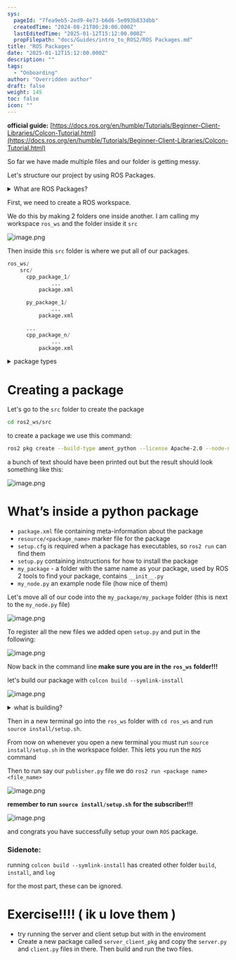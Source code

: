 ```yaml
---
sys:
  pageId: "7fea9eb5-2ed9-4e73-b6d6-5e093b833dbb"
  createdTime: "2024-08-21T00:28:00.000Z"
  lastEditedTime: "2025-01-12T15:12:00.000Z"
  propFilepath: "docs/Guides/intro_to_ROS2/ROS Packages.md"
title: "ROS Packages"
date: "2025-01-12T15:12:00.000Z"
description: ""
tags:
  - "Onboarding"
author: "Overridden author"
draft: false
weight: 145
toc: false
icon: ""
---
```


**official guide:** [https://docs.ros.org/en/humble/Tutorials/Beginner-Client-Libraries/Colcon-Tutorial.html](https://docs.ros.org/en/humble/Tutorials/Beginner-Client-Libraries/Colcon-Tutorial.html)

So far we have made multiple files and our folder is getting messy.

Let's structure our project by using ROS Packages.

<details>

<summary>What are ROS Packages?</summary>

ROS Packages are, as the name implies, packages of code that are highly sharable between ROS developers.

They consist of a folder, `package.xml` file, and source code

```python
      cpp_package_1/
		      ... imagine much code files here ..
          package.xml
```

</details>

First, we need to create a ROS workspace.

We do this by making 2 folders one inside another. I am calling my workspace `ros_ws` and the folder inside it `src`

![image.png](https://prod-files-secure.s3.us-west-2.amazonaws.com/d518164a-d88e-44d1-a4ee-3adb3bd8bce0/70706947-fd18-4537-a67b-e12946812d31/image.png?X-Amz-Algorithm=AWS4-HMAC-SHA256&X-Amz-Content-Sha256=UNSIGNED-PAYLOAD&X-Amz-Credential=ASIAZI2LB466XUTSEMJZ%2F20250607%2Fus-west-2%2Fs3%2Faws4_request&X-Amz-Date=20250607T033714Z&X-Amz-Expires=3600&X-Amz-Security-Token=IQoJb3JpZ2luX2VjEJL%2F%2F%2F%2F%2F%2F%2F%2F%2F%2FwEaCXVzLXdlc3QtMiJIMEYCIQDp7vCpMOtMeGsxcIWwHFHbZ8%2F6kVUkl%2BJxm3wepbqTTAIhAMpZfaJL9YOlsIOiSRXu7lg3ZAQMXShuJ92HEbHtV34ZKv8DCGsQABoMNjM3NDIzMTgzODA1IgyUoybvBv%2FvnEJAtZgq3AM6FrxOURFy3KWFivnLDwXjCOigJllPJd5bfRc8JrNM%2F1jn0q5rX4zYgXmK5HPqoRLQsLZzqcDg2KZs4DyUSlFQHU5MNuQjsOrhfO6U1wgi%2BQjm908Wv0kZM4xN5gTih7rOqQt%2BHCp2FtHXhVKXYuFziEteH8URgM0xK1xg5eWKD9G8KnvQMW%2BJfLPwB2a9LbdxhYLo0r7ko%2FqmI3IQYQJH67CONyWxyLm20vilr%2F8EBk3wikkrWgRjcuLJgirgr1H9jkX67a82FC%2FlrNErBV87lUoMNK7xGopGy4myF71K49CeAo7i%2FxRwTEbgmDXZDCCzjG6NAb3ZAqmsdvf7%2BnvzNrF%2FLKhtp9iiD%2FVzmO%2FcSZCGnyY%2BnMiT0cN4xJd5%2F4yk6hrV5tzUyevyJHGNhyZF%2B42rwsvlT2Ksg1nIzgIyJLwe72vsUsL3tKypWB5w5e%2BWdT898T6pIEedn2tnkNcQYwHltHgmqo%2FGtlLMpFM6c7uQiOUn4bfV%2FFTayVTYDrVcU4%2B5biqu8%2Bo7uTzb375zNtvnzZlVRp8Lxf5WbpDIB6xgBwbjHuzUEo8%2B6K%2BhcGi68bgUobVg%2Fwt7AtEZdybjeNorc5s3PGyoJszpd%2Bxb0M5dkXd1DwlKegWTszDtwI7CBjqkAcLfc6FqzKEx3KhrCC9eeiDKF2Ci3MzGa%2FvL5z1zM3dFiix2wM59l3rUjyf%2BVFqdNvnJzm2UhFF8hiKAjDWHdSMy6fjb1p8vAmlc%2B8uIY8zaIN67oEUCVcz8VrEPIko09x6iPok0D8pdhJzjTTtKc1Vp2DGXzMLGkou3VhDGkbOs7EF%2F%2B7HKTA9dpuSFkF0EivJLGB6PFb7U%2Bk3EmGLWT7YGqSza&X-Amz-Signature=d8f37a5caecc338c01ce7ef510eb60c547fbde671ccc729e51b184c838cf2abd&X-Amz-SignedHeaders=host&x-id=GetObject)

Then inside this `src` folder is where we put all of our packages.

```python
ros_ws/
    src/
      cpp_package_1/
		      ...
          package.xml

      py_package_1/
		      ...
          package.xml

      ...
      cpp_package_n/
		      ...
          package.xml

```

<details>

<summary>package types</summary>

packages can be either `C++` or python.

the intern file structure is different for each but for this guide we will stick to creating python packages

</details>

# Creating a package

Let's go to the `src` folder to create the package

```bash
cd ros2_ws/src
```

to create a package we use this command:

```bash
ros2 pkg create --build-type ament_python --license Apache-2.0 --node-name my_node my_package
```

a bunch of text should have been printed out but the result should look something like this:

![image.png](https://prod-files-secure.s3.us-west-2.amazonaws.com/d518164a-d88e-44d1-a4ee-3adb3bd8bce0/e6cf1e3f-8512-4a3e-b131-079f800bf3e8/image.png?X-Amz-Algorithm=AWS4-HMAC-SHA256&X-Amz-Content-Sha256=UNSIGNED-PAYLOAD&X-Amz-Credential=ASIAZI2LB466XUTSEMJZ%2F20250607%2Fus-west-2%2Fs3%2Faws4_request&X-Amz-Date=20250607T033714Z&X-Amz-Expires=3600&X-Amz-Security-Token=IQoJb3JpZ2luX2VjEJL%2F%2F%2F%2F%2F%2F%2F%2F%2F%2FwEaCXVzLXdlc3QtMiJIMEYCIQDp7vCpMOtMeGsxcIWwHFHbZ8%2F6kVUkl%2BJxm3wepbqTTAIhAMpZfaJL9YOlsIOiSRXu7lg3ZAQMXShuJ92HEbHtV34ZKv8DCGsQABoMNjM3NDIzMTgzODA1IgyUoybvBv%2FvnEJAtZgq3AM6FrxOURFy3KWFivnLDwXjCOigJllPJd5bfRc8JrNM%2F1jn0q5rX4zYgXmK5HPqoRLQsLZzqcDg2KZs4DyUSlFQHU5MNuQjsOrhfO6U1wgi%2BQjm908Wv0kZM4xN5gTih7rOqQt%2BHCp2FtHXhVKXYuFziEteH8URgM0xK1xg5eWKD9G8KnvQMW%2BJfLPwB2a9LbdxhYLo0r7ko%2FqmI3IQYQJH67CONyWxyLm20vilr%2F8EBk3wikkrWgRjcuLJgirgr1H9jkX67a82FC%2FlrNErBV87lUoMNK7xGopGy4myF71K49CeAo7i%2FxRwTEbgmDXZDCCzjG6NAb3ZAqmsdvf7%2BnvzNrF%2FLKhtp9iiD%2FVzmO%2FcSZCGnyY%2BnMiT0cN4xJd5%2F4yk6hrV5tzUyevyJHGNhyZF%2B42rwsvlT2Ksg1nIzgIyJLwe72vsUsL3tKypWB5w5e%2BWdT898T6pIEedn2tnkNcQYwHltHgmqo%2FGtlLMpFM6c7uQiOUn4bfV%2FFTayVTYDrVcU4%2B5biqu8%2Bo7uTzb375zNtvnzZlVRp8Lxf5WbpDIB6xgBwbjHuzUEo8%2B6K%2BhcGi68bgUobVg%2Fwt7AtEZdybjeNorc5s3PGyoJszpd%2Bxb0M5dkXd1DwlKegWTszDtwI7CBjqkAcLfc6FqzKEx3KhrCC9eeiDKF2Ci3MzGa%2FvL5z1zM3dFiix2wM59l3rUjyf%2BVFqdNvnJzm2UhFF8hiKAjDWHdSMy6fjb1p8vAmlc%2B8uIY8zaIN67oEUCVcz8VrEPIko09x6iPok0D8pdhJzjTTtKc1Vp2DGXzMLGkou3VhDGkbOs7EF%2F%2B7HKTA9dpuSFkF0EivJLGB6PFb7U%2Bk3EmGLWT7YGqSza&X-Amz-Signature=3e8bf0ea04ad6c7467cb8c056ea7edda12d7d92005abf365f9a069115b1eb666&X-Amz-SignedHeaders=host&x-id=GetObject)

# What’s inside a python package

- `package.xml` file containing meta-information about the package
- `resource/<package_name>` marker file for the package
- `setup.cfg` is required when a package has executables, so `ros2 run` can find them
- `setup.py` containing instructions for how to install the package
- `my_package` - a folder with the same name as your package, used by ROS 2 tools to find your package, contains `__init__.py`
- `my_node.py` an example node file (how nice of them)

Let's move all of our code into the `my_package/my_package` folder (this is next to the `my_node.py` file)

![image.png](https://prod-files-secure.s3.us-west-2.amazonaws.com/d518164a-d88e-44d1-a4ee-3adb3bd8bce0/9ce58f11-0da9-4d3e-b86d-506a9685d378/image.png?X-Amz-Algorithm=AWS4-HMAC-SHA256&X-Amz-Content-Sha256=UNSIGNED-PAYLOAD&X-Amz-Credential=ASIAZI2LB466XUTSEMJZ%2F20250607%2Fus-west-2%2Fs3%2Faws4_request&X-Amz-Date=20250607T033714Z&X-Amz-Expires=3600&X-Amz-Security-Token=IQoJb3JpZ2luX2VjEJL%2F%2F%2F%2F%2F%2F%2F%2F%2F%2FwEaCXVzLXdlc3QtMiJIMEYCIQDp7vCpMOtMeGsxcIWwHFHbZ8%2F6kVUkl%2BJxm3wepbqTTAIhAMpZfaJL9YOlsIOiSRXu7lg3ZAQMXShuJ92HEbHtV34ZKv8DCGsQABoMNjM3NDIzMTgzODA1IgyUoybvBv%2FvnEJAtZgq3AM6FrxOURFy3KWFivnLDwXjCOigJllPJd5bfRc8JrNM%2F1jn0q5rX4zYgXmK5HPqoRLQsLZzqcDg2KZs4DyUSlFQHU5MNuQjsOrhfO6U1wgi%2BQjm908Wv0kZM4xN5gTih7rOqQt%2BHCp2FtHXhVKXYuFziEteH8URgM0xK1xg5eWKD9G8KnvQMW%2BJfLPwB2a9LbdxhYLo0r7ko%2FqmI3IQYQJH67CONyWxyLm20vilr%2F8EBk3wikkrWgRjcuLJgirgr1H9jkX67a82FC%2FlrNErBV87lUoMNK7xGopGy4myF71K49CeAo7i%2FxRwTEbgmDXZDCCzjG6NAb3ZAqmsdvf7%2BnvzNrF%2FLKhtp9iiD%2FVzmO%2FcSZCGnyY%2BnMiT0cN4xJd5%2F4yk6hrV5tzUyevyJHGNhyZF%2B42rwsvlT2Ksg1nIzgIyJLwe72vsUsL3tKypWB5w5e%2BWdT898T6pIEedn2tnkNcQYwHltHgmqo%2FGtlLMpFM6c7uQiOUn4bfV%2FFTayVTYDrVcU4%2B5biqu8%2Bo7uTzb375zNtvnzZlVRp8Lxf5WbpDIB6xgBwbjHuzUEo8%2B6K%2BhcGi68bgUobVg%2Fwt7AtEZdybjeNorc5s3PGyoJszpd%2Bxb0M5dkXd1DwlKegWTszDtwI7CBjqkAcLfc6FqzKEx3KhrCC9eeiDKF2Ci3MzGa%2FvL5z1zM3dFiix2wM59l3rUjyf%2BVFqdNvnJzm2UhFF8hiKAjDWHdSMy6fjb1p8vAmlc%2B8uIY8zaIN67oEUCVcz8VrEPIko09x6iPok0D8pdhJzjTTtKc1Vp2DGXzMLGkou3VhDGkbOs7EF%2F%2B7HKTA9dpuSFkF0EivJLGB6PFb7U%2Bk3EmGLWT7YGqSza&X-Amz-Signature=197f04468863f589e053fafd2103b70346346194ac8b46f39823e28e42e95ceb&X-Amz-SignedHeaders=host&x-id=GetObject)

To register all the new files we added open `setup.py` and put in the following:

![image.png](https://prod-files-secure.s3.us-west-2.amazonaws.com/d518164a-d88e-44d1-a4ee-3adb3bd8bce0/1cd7c262-4cae-4496-9d75-c178537d24a2/image.png?X-Amz-Algorithm=AWS4-HMAC-SHA256&X-Amz-Content-Sha256=UNSIGNED-PAYLOAD&X-Amz-Credential=ASIAZI2LB466XUTSEMJZ%2F20250607%2Fus-west-2%2Fs3%2Faws4_request&X-Amz-Date=20250607T033714Z&X-Amz-Expires=3600&X-Amz-Security-Token=IQoJb3JpZ2luX2VjEJL%2F%2F%2F%2F%2F%2F%2F%2F%2F%2FwEaCXVzLXdlc3QtMiJIMEYCIQDp7vCpMOtMeGsxcIWwHFHbZ8%2F6kVUkl%2BJxm3wepbqTTAIhAMpZfaJL9YOlsIOiSRXu7lg3ZAQMXShuJ92HEbHtV34ZKv8DCGsQABoMNjM3NDIzMTgzODA1IgyUoybvBv%2FvnEJAtZgq3AM6FrxOURFy3KWFivnLDwXjCOigJllPJd5bfRc8JrNM%2F1jn0q5rX4zYgXmK5HPqoRLQsLZzqcDg2KZs4DyUSlFQHU5MNuQjsOrhfO6U1wgi%2BQjm908Wv0kZM4xN5gTih7rOqQt%2BHCp2FtHXhVKXYuFziEteH8URgM0xK1xg5eWKD9G8KnvQMW%2BJfLPwB2a9LbdxhYLo0r7ko%2FqmI3IQYQJH67CONyWxyLm20vilr%2F8EBk3wikkrWgRjcuLJgirgr1H9jkX67a82FC%2FlrNErBV87lUoMNK7xGopGy4myF71K49CeAo7i%2FxRwTEbgmDXZDCCzjG6NAb3ZAqmsdvf7%2BnvzNrF%2FLKhtp9iiD%2FVzmO%2FcSZCGnyY%2BnMiT0cN4xJd5%2F4yk6hrV5tzUyevyJHGNhyZF%2B42rwsvlT2Ksg1nIzgIyJLwe72vsUsL3tKypWB5w5e%2BWdT898T6pIEedn2tnkNcQYwHltHgmqo%2FGtlLMpFM6c7uQiOUn4bfV%2FFTayVTYDrVcU4%2B5biqu8%2Bo7uTzb375zNtvnzZlVRp8Lxf5WbpDIB6xgBwbjHuzUEo8%2B6K%2BhcGi68bgUobVg%2Fwt7AtEZdybjeNorc5s3PGyoJszpd%2Bxb0M5dkXd1DwlKegWTszDtwI7CBjqkAcLfc6FqzKEx3KhrCC9eeiDKF2Ci3MzGa%2FvL5z1zM3dFiix2wM59l3rUjyf%2BVFqdNvnJzm2UhFF8hiKAjDWHdSMy6fjb1p8vAmlc%2B8uIY8zaIN67oEUCVcz8VrEPIko09x6iPok0D8pdhJzjTTtKc1Vp2DGXzMLGkou3VhDGkbOs7EF%2F%2B7HKTA9dpuSFkF0EivJLGB6PFb7U%2Bk3EmGLWT7YGqSza&X-Amz-Signature=c4fc261339affe62d368c02ab78b0a515e45f29ab4dc1afc0393c403b91be184&X-Amz-SignedHeaders=host&x-id=GetObject)

Now back in the command line **make sure you are in the** **`ros_ws`** **folder!!!**

let's build our package with `colcon build --symlink-install`

![image.png](https://prod-files-secure.s3.us-west-2.amazonaws.com/d518164a-d88e-44d1-a4ee-3adb3bd8bce0/2f2a0d27-b173-48fd-b189-5f5c0ce65619/image.png?X-Amz-Algorithm=AWS4-HMAC-SHA256&X-Amz-Content-Sha256=UNSIGNED-PAYLOAD&X-Amz-Credential=ASIAZI2LB466XUTSEMJZ%2F20250607%2Fus-west-2%2Fs3%2Faws4_request&X-Amz-Date=20250607T033714Z&X-Amz-Expires=3600&X-Amz-Security-Token=IQoJb3JpZ2luX2VjEJL%2F%2F%2F%2F%2F%2F%2F%2F%2F%2FwEaCXVzLXdlc3QtMiJIMEYCIQDp7vCpMOtMeGsxcIWwHFHbZ8%2F6kVUkl%2BJxm3wepbqTTAIhAMpZfaJL9YOlsIOiSRXu7lg3ZAQMXShuJ92HEbHtV34ZKv8DCGsQABoMNjM3NDIzMTgzODA1IgyUoybvBv%2FvnEJAtZgq3AM6FrxOURFy3KWFivnLDwXjCOigJllPJd5bfRc8JrNM%2F1jn0q5rX4zYgXmK5HPqoRLQsLZzqcDg2KZs4DyUSlFQHU5MNuQjsOrhfO6U1wgi%2BQjm908Wv0kZM4xN5gTih7rOqQt%2BHCp2FtHXhVKXYuFziEteH8URgM0xK1xg5eWKD9G8KnvQMW%2BJfLPwB2a9LbdxhYLo0r7ko%2FqmI3IQYQJH67CONyWxyLm20vilr%2F8EBk3wikkrWgRjcuLJgirgr1H9jkX67a82FC%2FlrNErBV87lUoMNK7xGopGy4myF71K49CeAo7i%2FxRwTEbgmDXZDCCzjG6NAb3ZAqmsdvf7%2BnvzNrF%2FLKhtp9iiD%2FVzmO%2FcSZCGnyY%2BnMiT0cN4xJd5%2F4yk6hrV5tzUyevyJHGNhyZF%2B42rwsvlT2Ksg1nIzgIyJLwe72vsUsL3tKypWB5w5e%2BWdT898T6pIEedn2tnkNcQYwHltHgmqo%2FGtlLMpFM6c7uQiOUn4bfV%2FFTayVTYDrVcU4%2B5biqu8%2Bo7uTzb375zNtvnzZlVRp8Lxf5WbpDIB6xgBwbjHuzUEo8%2B6K%2BhcGi68bgUobVg%2Fwt7AtEZdybjeNorc5s3PGyoJszpd%2Bxb0M5dkXd1DwlKegWTszDtwI7CBjqkAcLfc6FqzKEx3KhrCC9eeiDKF2Ci3MzGa%2FvL5z1zM3dFiix2wM59l3rUjyf%2BVFqdNvnJzm2UhFF8hiKAjDWHdSMy6fjb1p8vAmlc%2B8uIY8zaIN67oEUCVcz8VrEPIko09x6iPok0D8pdhJzjTTtKc1Vp2DGXzMLGkou3VhDGkbOs7EF%2F%2B7HKTA9dpuSFkF0EivJLGB6PFb7U%2Bk3EmGLWT7YGqSza&X-Amz-Signature=d8d919af7c8159312f7002c08e67e3b39de31f85031cecca2d83f5b3a939033f&X-Amz-SignedHeaders=host&x-id=GetObject)

<details>

<summary>what is building?</summary>

if you are a CS major at Rose-Hulman you will learn the answer to this in CSSE132

but TLDR; is it combines all the code files into one program that can be run easily 

</details>

Then in a new terminal go into the `ros_ws` folder with `cd ros_ws` and run `source install/setup.sh`. 

From now on whenever you open a new terminal you must run `source install/setup.sh` in the workspace folder. This lets you run the `ROS` command

Then to run say our `publisher.py` file we do `ros2 run <package name> <file_name>`

![image.png](https://prod-files-secure.s3.us-west-2.amazonaws.com/d518164a-d88e-44d1-a4ee-3adb3bd8bce0/4f4b1219-3a44-4632-aa0a-ce3471699f59/image.png?X-Amz-Algorithm=AWS4-HMAC-SHA256&X-Amz-Content-Sha256=UNSIGNED-PAYLOAD&X-Amz-Credential=ASIAZI2LB466XUTSEMJZ%2F20250607%2Fus-west-2%2Fs3%2Faws4_request&X-Amz-Date=20250607T033714Z&X-Amz-Expires=3600&X-Amz-Security-Token=IQoJb3JpZ2luX2VjEJL%2F%2F%2F%2F%2F%2F%2F%2F%2F%2FwEaCXVzLXdlc3QtMiJIMEYCIQDp7vCpMOtMeGsxcIWwHFHbZ8%2F6kVUkl%2BJxm3wepbqTTAIhAMpZfaJL9YOlsIOiSRXu7lg3ZAQMXShuJ92HEbHtV34ZKv8DCGsQABoMNjM3NDIzMTgzODA1IgyUoybvBv%2FvnEJAtZgq3AM6FrxOURFy3KWFivnLDwXjCOigJllPJd5bfRc8JrNM%2F1jn0q5rX4zYgXmK5HPqoRLQsLZzqcDg2KZs4DyUSlFQHU5MNuQjsOrhfO6U1wgi%2BQjm908Wv0kZM4xN5gTih7rOqQt%2BHCp2FtHXhVKXYuFziEteH8URgM0xK1xg5eWKD9G8KnvQMW%2BJfLPwB2a9LbdxhYLo0r7ko%2FqmI3IQYQJH67CONyWxyLm20vilr%2F8EBk3wikkrWgRjcuLJgirgr1H9jkX67a82FC%2FlrNErBV87lUoMNK7xGopGy4myF71K49CeAo7i%2FxRwTEbgmDXZDCCzjG6NAb3ZAqmsdvf7%2BnvzNrF%2FLKhtp9iiD%2FVzmO%2FcSZCGnyY%2BnMiT0cN4xJd5%2F4yk6hrV5tzUyevyJHGNhyZF%2B42rwsvlT2Ksg1nIzgIyJLwe72vsUsL3tKypWB5w5e%2BWdT898T6pIEedn2tnkNcQYwHltHgmqo%2FGtlLMpFM6c7uQiOUn4bfV%2FFTayVTYDrVcU4%2B5biqu8%2Bo7uTzb375zNtvnzZlVRp8Lxf5WbpDIB6xgBwbjHuzUEo8%2B6K%2BhcGi68bgUobVg%2Fwt7AtEZdybjeNorc5s3PGyoJszpd%2Bxb0M5dkXd1DwlKegWTszDtwI7CBjqkAcLfc6FqzKEx3KhrCC9eeiDKF2Ci3MzGa%2FvL5z1zM3dFiix2wM59l3rUjyf%2BVFqdNvnJzm2UhFF8hiKAjDWHdSMy6fjb1p8vAmlc%2B8uIY8zaIN67oEUCVcz8VrEPIko09x6iPok0D8pdhJzjTTtKc1Vp2DGXzMLGkou3VhDGkbOs7EF%2F%2B7HKTA9dpuSFkF0EivJLGB6PFb7U%2Bk3EmGLWT7YGqSza&X-Amz-Signature=288e5b72ead8de04e60c2b0481f6684ee7ee663a397bb21950fa948ceb96473f&X-Amz-SignedHeaders=host&x-id=GetObject)

**remember to run** **`source install/setup.sh`** **for the subscriber!!!**

![image.png](https://prod-files-secure.s3.us-west-2.amazonaws.com/d518164a-d88e-44d1-a4ee-3adb3bd8bce0/02121119-dad4-49ec-8356-c956108b4243/image.png?X-Amz-Algorithm=AWS4-HMAC-SHA256&X-Amz-Content-Sha256=UNSIGNED-PAYLOAD&X-Amz-Credential=ASIAZI2LB466XUTSEMJZ%2F20250607%2Fus-west-2%2Fs3%2Faws4_request&X-Amz-Date=20250607T033714Z&X-Amz-Expires=3600&X-Amz-Security-Token=IQoJb3JpZ2luX2VjEJL%2F%2F%2F%2F%2F%2F%2F%2F%2F%2FwEaCXVzLXdlc3QtMiJIMEYCIQDp7vCpMOtMeGsxcIWwHFHbZ8%2F6kVUkl%2BJxm3wepbqTTAIhAMpZfaJL9YOlsIOiSRXu7lg3ZAQMXShuJ92HEbHtV34ZKv8DCGsQABoMNjM3NDIzMTgzODA1IgyUoybvBv%2FvnEJAtZgq3AM6FrxOURFy3KWFivnLDwXjCOigJllPJd5bfRc8JrNM%2F1jn0q5rX4zYgXmK5HPqoRLQsLZzqcDg2KZs4DyUSlFQHU5MNuQjsOrhfO6U1wgi%2BQjm908Wv0kZM4xN5gTih7rOqQt%2BHCp2FtHXhVKXYuFziEteH8URgM0xK1xg5eWKD9G8KnvQMW%2BJfLPwB2a9LbdxhYLo0r7ko%2FqmI3IQYQJH67CONyWxyLm20vilr%2F8EBk3wikkrWgRjcuLJgirgr1H9jkX67a82FC%2FlrNErBV87lUoMNK7xGopGy4myF71K49CeAo7i%2FxRwTEbgmDXZDCCzjG6NAb3ZAqmsdvf7%2BnvzNrF%2FLKhtp9iiD%2FVzmO%2FcSZCGnyY%2BnMiT0cN4xJd5%2F4yk6hrV5tzUyevyJHGNhyZF%2B42rwsvlT2Ksg1nIzgIyJLwe72vsUsL3tKypWB5w5e%2BWdT898T6pIEedn2tnkNcQYwHltHgmqo%2FGtlLMpFM6c7uQiOUn4bfV%2FFTayVTYDrVcU4%2B5biqu8%2Bo7uTzb375zNtvnzZlVRp8Lxf5WbpDIB6xgBwbjHuzUEo8%2B6K%2BhcGi68bgUobVg%2Fwt7AtEZdybjeNorc5s3PGyoJszpd%2Bxb0M5dkXd1DwlKegWTszDtwI7CBjqkAcLfc6FqzKEx3KhrCC9eeiDKF2Ci3MzGa%2FvL5z1zM3dFiix2wM59l3rUjyf%2BVFqdNvnJzm2UhFF8hiKAjDWHdSMy6fjb1p8vAmlc%2B8uIY8zaIN67oEUCVcz8VrEPIko09x6iPok0D8pdhJzjTTtKc1Vp2DGXzMLGkou3VhDGkbOs7EF%2F%2B7HKTA9dpuSFkF0EivJLGB6PFb7U%2Bk3EmGLWT7YGqSza&X-Amz-Signature=f4264c4cf913f67428642e9251ea5693d7010e085da881a3b373e12b82d3fc75&X-Amz-SignedHeaders=host&x-id=GetObject)

and congrats you have successfully setup your own `ROS` package.

### Sidenote:

running `colcon build --symlink-install` has created other folder `build`, `install`, and `log`

for the most part, these can be ignored.

# Exercise!!!! ( ik u love them )

- try running the server and client setup but with in the enviroment
- Create a new package called `server_client_pkg` and copy the `server.py` and `client.py` files in there. Then build and run the two files.

